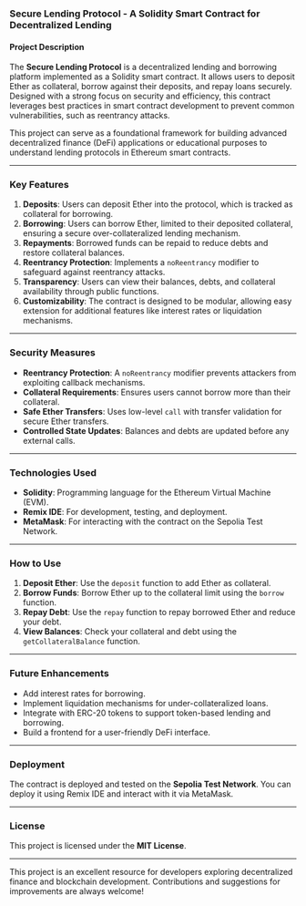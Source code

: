 ### **Secure Lending Protocol - A Solidity Smart Contract for Decentralized Lending**

#### **Project Description**
The **Secure Lending Protocol** is a decentralized lending and borrowing platform implemented as a Solidity smart contract. It allows users to deposit Ether as collateral, borrow against their deposits, and repay loans securely. Designed with a strong focus on security and efficiency, this contract leverages best practices in smart contract development to prevent common vulnerabilities, such as reentrancy attacks.

This project can serve as a foundational framework for building advanced decentralized finance (DeFi) applications or educational purposes to understand lending protocols in Ethereum smart contracts.

---

### **Key Features**
1. **Deposits**: Users can deposit Ether into the protocol, which is tracked as collateral for borrowing.
2. **Borrowing**: Users can borrow Ether, limited to their deposited collateral, ensuring a secure over-collateralized lending mechanism.
3. **Repayments**: Borrowed funds can be repaid to reduce debts and restore collateral balances.
4. **Reentrancy Protection**: Implements a `noReentrancy` modifier to safeguard against reentrancy attacks.
5. **Transparency**: Users can view their balances, debts, and collateral availability through public functions.
6. **Customizability**: The contract is designed to be modular, allowing easy extension for additional features like interest rates or liquidation mechanisms.

---

### **Security Measures**
- **Reentrancy Protection**: A `noReentrancy` modifier prevents attackers from exploiting callback mechanisms.
- **Collateral Requirements**: Ensures users cannot borrow more than their collateral.
- **Safe Ether Transfers**: Uses low-level `call` with transfer validation for secure Ether transfers.
- **Controlled State Updates**: Balances and debts are updated before any external calls.

---

### **Technologies Used**
- **Solidity**: Programming language for the Ethereum Virtual Machine (EVM).
- **Remix IDE**: For development, testing, and deployment.
- **MetaMask**: For interacting with the contract on the Sepolia Test Network.

---

### **How to Use**
1. **Deposit Ether**: Use the `deposit` function to add Ether as collateral.
2. **Borrow Funds**: Borrow Ether up to the collateral limit using the `borrow` function.
3. **Repay Debt**: Use the `repay` function to repay borrowed Ether and reduce your debt.
4. **View Balances**: Check your collateral and debt using the `getCollateralBalance` function.

---

### **Future Enhancements**
- Add interest rates for borrowing.
- Implement liquidation mechanisms for under-collateralized loans.
- Integrate with ERC-20 tokens to support token-based lending and borrowing.
- Build a frontend for a user-friendly DeFi interface.

---

### **Deployment**
The contract is deployed and tested on the **Sepolia Test Network**. You can deploy it using Remix IDE and interact with it via MetaMask.

---

### **License**
This project is licensed under the **MIT License**. 

---

This project is an excellent resource for developers exploring decentralized finance and blockchain development. Contributions and suggestions for improvements are always welcome!
